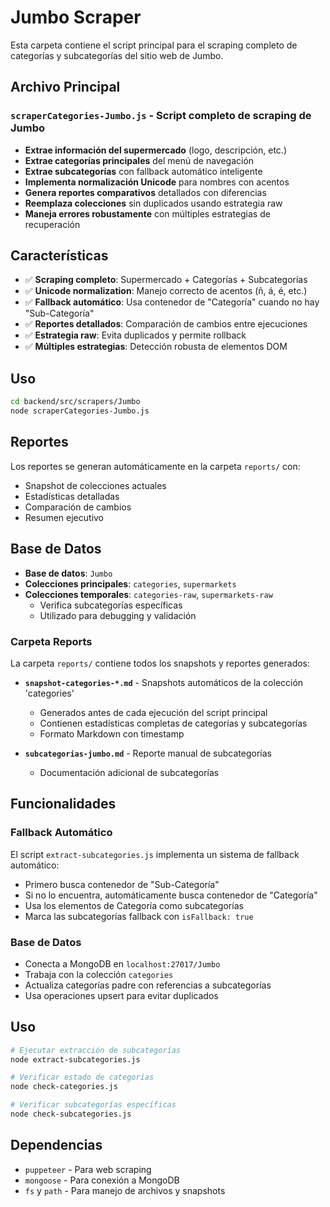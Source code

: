 # Jumbo Scraper

Esta carpeta contiene el script principal para el scraping completo de categorías y subcategorías del sitio web de Jumbo.

## Archivo Principal

### **`scraperCategories-Jumbo.js`** - Script completo de scraping de Jumbo
- **Extrae información del supermercado** (logo, descripción, etc.)
- **Extrae categorías principales** del menú de navegación
- **Extrae subcategorías** con fallback automático inteligente
- **Implementa normalización Unicode** para nombres con acentos
- **Genera reportes comparativos** detallados con diferencias
- **Reemplaza colecciones** sin duplicados usando estrategia raw
- **Maneja errores robustamente** con múltiples estrategias de recuperación

## Características

- ✅ **Scraping completo**: Supermercado + Categorías + Subcategorías
- ✅ **Unicode normalization**: Manejo correcto de acentos (ñ, á, é, etc.)
- ✅ **Fallback automático**: Usa contenedor de "Categoría" cuando no hay "Sub-Categoría"
- ✅ **Reportes detallados**: Comparación de cambios entre ejecuciones
- ✅ **Estrategia raw**: Evita duplicados y permite rollback
- ✅ **Múltiples estrategias**: Detección robusta de elementos DOM

## Uso

```bash
cd backend/src/scrapers/Jumbo
node scraperCategories-Jumbo.js
```

## Reportes

Los reportes se generan automáticamente en la carpeta `reports/` con:
- Snapshot de colecciones actuales
- Estadísticas detalladas
- Comparación de cambios
- Resumen ejecutivo

## Base de Datos

- **Base de datos**: `Jumbo`
- **Colecciones principales**: `categories`, `supermarkets`
- **Colecciones temporales**: `categories-raw`, `supermarkets-raw`
  - Verifica subcategorías específicas
  - Utilizado para debugging y validación

### Carpeta Reports

La carpeta `reports/` contiene todos los snapshots y reportes generados:

- **`snapshot-categories-*.md`** - Snapshots automáticos de la colección 'categories'
  - Generados antes de cada ejecución del script principal
  - Contienen estadísticas completas de categorías y subcategorías
  - Formato Markdown con timestamp

- **`subcategorias-jumbo.md`** - Reporte manual de subcategorías
  - Documentación adicional de subcategorías

## Funcionalidades

### Fallback Automático
El script `extract-subcategories.js` implementa un sistema de fallback automático:
- Primero busca contenedor de "Sub-Categoría"
- Si no lo encuentra, automáticamente busca contenedor de "Categoría"
- Usa los elementos de Categoría como subcategorías
- Marca las subcategorías fallback con `isFallback: true`

### Base de Datos
- Conecta a MongoDB en `localhost:27017/Jumbo`
- Trabaja con la colección `categories`
- Actualiza categorías padre con referencias a subcategorías
- Usa operaciones upsert para evitar duplicados

## Uso

```bash
# Ejecutar extracción de subcategorías
node extract-subcategories.js

# Verificar estado de categorías
node check-categories.js

# Verificar subcategorías específicas
node check-subcategories.js
```

## Dependencias

- `puppeteer` - Para web scraping
- `mongoose` - Para conexión a MongoDB
- `fs` y `path` - Para manejo de archivos y snapshots
